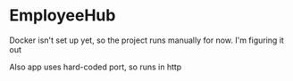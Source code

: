 # EmployeeHub

 Docker isn't set up yet, so the project runs manually for now. I'm figuring it out 

Also app uses hard-coded port, so runs in http 
